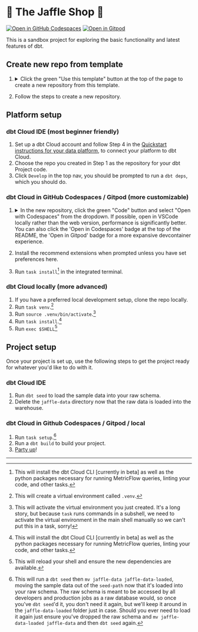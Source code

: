 # 🥪 The Jaffle Shop 🦘

[![Open in GitHub Codespaces](https://github.com/codespaces/badge.svg)](https://codespaces.new/dbt-labs/jaffle-shop?quickstart=1)
[![Open in Gitpod](https://gitpod.io/button/open-in-gitpod.svg)](https://gitpod.io/#https://github.com/dbt-labs/jaffle-shop)

This is a sandbox project for exploring the basic functionality and latest features of dbt.

## Create new repo from template

1. <details>
   <summary>Click the green "Use this template" button at the top of the page to create a new repository from this template.</summary>

   ![Click 'Use this template'](/.github/static/use-template.gif)
   </details>

2. Follow the steps to create a new repository.

## Platform setup

### dbt Cloud IDE (most beginner friendly)

1. Set up a dbt Cloud account and follow Step 4 in the [Quickstart instructions for your data platform](https://docs.getdbt.com/quickstarts), to connect your platform to dbt Cloud.
2. Choose the repo you created in Step 1 as the repository for your dbt Project code.
3. Click `Develop` in the top nav, you should be prompted to run a `dbt deps`, which you should do.

### dbt Cloud in GitHub Codespaces / Gitpod (more customizable)

1. <details>
   <summary>In the new repository, click the green "Code" button and select "Open with Codespaces" from the dropdown. If possible, open in VSCode locally rather than the web version, performance is significantly better. You can also click the 'Open in Codespaces' badge at the top of the README, the 'Open in Gitpod' badge for a more expansive devcontainer experience.</summary>

   ![Create codespace on main](.github/static/open-codespace.gif)
   </details>

2. Install the recommend extensions when prompted unless you have set preferences here.
3. Run `task install`[^1] in the integrated terminal.

### dbt Cloud locally (more advanced)

1. If you have a preferred local development setup, clone the repo locally.
2. Run `task venv`.[^2]
3. Run `source .venv/bin/activate`.[^3]
4. Run `task install`.[^1]
5. Run `exec $SHELL`[^4]

## Project setup

Once your project is set up, use the following steps to get the project ready for whatever you'd like to do with it.

### dbt Cloud IDE

1. Run `dbt seed` to load the sample data into your raw schema.
2. Delete the `jaffle-data` directory now that the raw data is loaded into the warehouse.

### dbt Cloud in Github Codespaces / Gitpod / local

1. Run `task setup`.[^5]
2. Run a `dbt build` to build your project.
3. [Party up](https://www.youtube.com/watch?v=thIVtEOtlWM)!

---

[^1]: This will install the dbt Cloud CLI [currently in beta] as well as the python packages necessary for running MetricFlow queries, linting your code, and other tasks.
[^2]: This will create a virtual environment called `.venv`.
[^3]: This will activate the virtual environment you just created. It's a long story, but because `task` runs commands in a subshell, we need to activate the virtual environment in the main shell manually so we can't put this in a task, sorry!
[^4]: This will reload your shell and ensure the new dependencies are available.
[^5]: This will run a `dbt seed` then `mv jaffle-data jaffle-data-loaded`, moving the sample data out of the `seed-path` now that it's loaded into your raw schema. The raw schema is meant to be accessed by all developers and production jobs as a raw database would, so once you've `dbt seed`'d it, you don't need it again, but we'll keep it around in the `jaffle-data-loaded` folder just in case. Should you ever need to load it again just ensure you've dropped the raw schema and `mv jaffle-data-loaded jaffle-data` and then `dbt seed` again.
